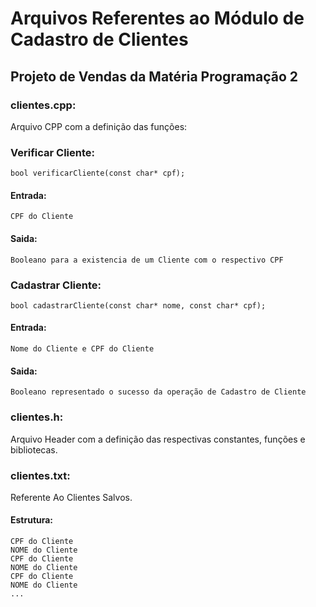 # Arquivos Referentes ao Módulo de Cadastro de Clientes
## Projeto de Vendas da Matéria Programação 2

### clientes.cpp:
Arquivo CPP com a definição das funções:

### Verificar Cliente:

	bool verificarCliente(const char* cpf);

#### Entrada:
	CPF do Cliente
#### Saida:
	Booleano para a existencia de um Cliente com o respectivo CPF

### Cadastrar Cliente:

	bool cadastrarCliente(const char* nome, const char* cpf);

#### Entrada:
	Nome do Cliente e CPF do Cliente
#### Saida:
	Booleano representado o sucesso da operação de Cadastro de Cliente

### clientes.h: 
Arquivo Header com a definição das respectivas constantes, funções e bibliotecas.

### clientes.txt:
Referente Ao Clientes Salvos.

#### Estrutura:

	CPF do Cliente
	NOME do Cliente
	CPF do Cliente
	NOME do Cliente
	CPF do Cliente
	NOME do Cliente
	...